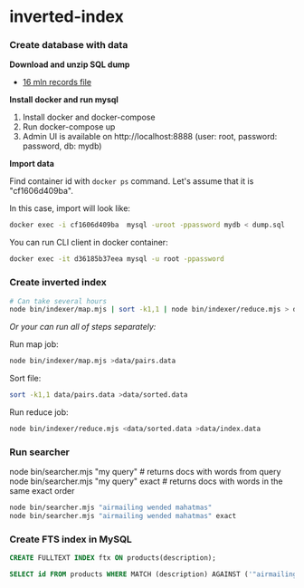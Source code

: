 # inverted-index
### Create database with data
**Download and unzip SQL dump**
* [16 mln records file](https://drive.google.com/file/d/1trDelSg0g0SBLFtqjUx2-9gnrEpI6hqs/view?usp=sharing)

**Install docker and run mysql**

1. Install docker and docker-compose
2. Run docker-compose up
3. Admin UI is available on http://localhost:8888 (user: root, password: password, db: mydb)

**Import data**

Find container id with `docker ps` command. Let's assume that it is "cf1606d409ba".

In this case, import will look like:

```bash
docker exec -i cf1606d409ba  mysql -uroot -ppassword mydb < dump.sql
```

You can run CLI client in docker container:

```bash
docker exec -it d36185b37eea mysql -u root -ppassword
```

### Create inverted index


```bash
# Can take several hours
node bin/indexer/map.mjs | sort -k1,1 | node bin/indexer/reduce.mjs > data/index.data
```

_Or your can run all of steps separately:_

Run map job:
```bash
node bin/indexer/map.mjs >data/pairs.data
```
Sort file:
```bash
sort -k1,1 data/pairs.data >data/sorted.data
```
Run reduce job:
```bash
node bin/indexer/reduce.mjs <data/sorted.data >data/index.data
```

### Run searcher
node bin/searcher.mjs "my query" # returns docs with words from query
node bin/searcher.mjs "my query" exact # returns docs with words in the same exact order

```bash
node bin/searcher.mjs "airmailing wended mahatmas"
node bin/searcher.mjs "airmailing wended mahatmas" exact
```

### Create FTS index in MySQL
```SQL
CREATE FULLTEXT INDEX ftx ON products(description);
```

```SQL
SELECT id FROM products WHERE MATCH (description) AGAINST ('"airmailing wended mahatmas"' IN BOOLEAN MODE);
```

